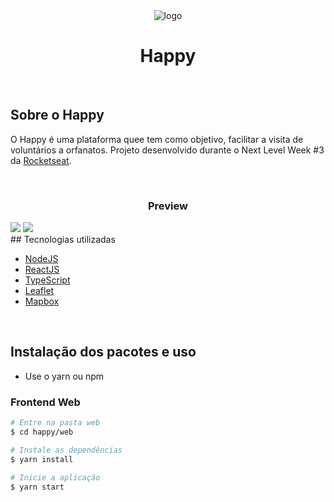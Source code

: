 <div align="center" ><img src="./front-end/src/images/map-marker.svg" alt="logo" /></div>
<h1 align="center"> Happy </h1>
<br>

## Sobre o Happy

O Happy é uma plataforma quee tem como objetivo, facilitar a visita de voluntários a orfanatos. Projeto desenvolvido durante o Next Level Week #3 da [Rocketseat](https://rocketseat.com.br/).

<br>
<h3 align="center">Preview</h3>
<img src="./front-end/src/images/git-preview-landing-1.png">
<img src="./front-end/src/images/git-preview-map-2.png">
<br>
## Tecnologias utilizadas

- [NodeJS](https://nodejs.org/en/)
- [ReactJS](https://reactjs.org/)
- [TypeScript](https://www.typescriptlang.org/)
- [Leaflet](https://leafletjs.com/)
- [Mapbox](https://www.mapbox.com/)

<br>

## Instalação dos pacotes e uso

- Use o yarn ou npm

### Frontend Web

```bash
# Entre na pasta web
$ cd happy/web

# Instale as dependências
$ yarn install

# Inicie a aplicação
$ yarn start
```

<br>
